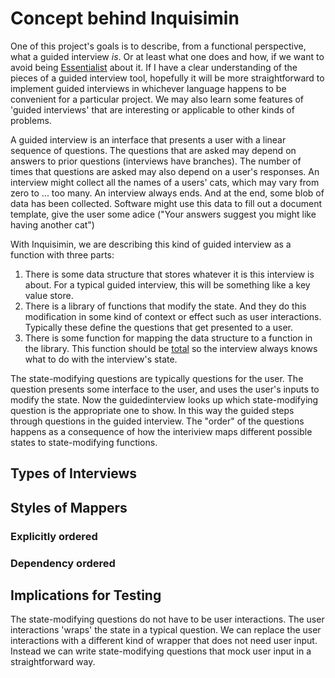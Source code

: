 # Concept behind Inquisimin

One of this project's goals is to describe, from a functional perspective, what a guided interview _is_. Or at least what one does and how, if we want to avoid being [Essentialist](https://en.wikipedia.org/wiki/Essentialism) about it. If I have a clear understanding of the pieces of a guided interview tool, hopefully it will be more straightforward to implement guided interviews in whichever language happens to be convenient for a particular project. We may also learn some features of 'guided interviews' that are interesting or applicable to other kinds of problems. 

A guided interview is an interface that presents a user with a linear sequence of questions. The questions that are asked may depend on answers to prior questions (interviews have branches). The number of times that questions are asked may also depend on a user's responses. An interview might collect all the names of a users' cats, which may vary from zero to ... too many. An interview always ends. And at the end, some blob of data has been collected. Software might use this data to fill out a document template, give the user some adice ("Your answers suggest you might like having another cat")

With Inquisimin, we are describing this kind of guided interview as a function with three parts:
1. There is some data structure that stores whatever it is this interview is about. For a typical guided interview, this will be something like a key value store.
2. There is a library of functions that modify the state. And they do this modification in some kind of context or effect such as user interactions. Typically these define the questions that get presented to a user.
3. There is some function for mapping the data structure to a function in the library. This function should be [total](https://en.wikipedia.org/wiki/Partial_function) so the interview always knows what to do with the interview's state.

The state-modifying questions are typically questions for the user. The question presents some interface to the user, and uses the user's inputs to modify the state. Now the guidedinterview looks up which state-modifying question is the appropriate one to show. In this way the guided steps through questions in the guided interview. The "order" of the questions happens as a consequence of how the interiview maps different possible states to state-modifying functions. 

## Types of Interviews


## Styles of Mappers

### Explicitly ordered

### Dependency ordered

## Implications for Testing

The state-modifying questions do not have to be user interactions. The user interactions 'wraps' the state in a typical question. We can replace the user interactions with a different kind of wrapper that does not need user input. Instead we can write state-modifying questions that mock user input in a straightforward way. 
